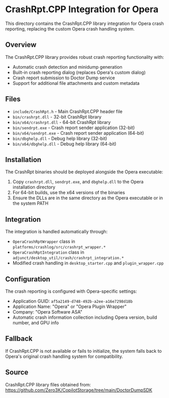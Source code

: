 # CrashRpt.CPP Integration for Opera

This directory contains the CrashRpt.CPP library integration for Opera crash reporting, replacing the custom Opera crash handling system.

## Overview

The CrashRpt.CPP library provides robust crash reporting functionality with:
- Automatic crash detection and minidump generation
- Built-in crash reporting dialog (replaces Opera's custom dialog)
- Crash report submission to Doctor Dump service
- Support for additional file attachments and custom metadata

## Files

- `include/CrashRpt.h` - Main CrashRpt.CPP header file
- `bin/crashrpt.dll` - 32-bit CrashRpt library
- `bin/x64/crashrpt.dll` - 64-bit CrashRpt library  
- `bin/sendrpt.exe` - Crash report sender application (32-bit)
- `bin/x64/sendrpt.exe` - Crash report sender application (64-bit)
- `bin/dbghelp.dll` - Debug help library (32-bit)
- `bin/x64/dbghelp.dll` - Debug help library (64-bit)

## Installation

The CrashRpt binaries should be deployed alongside the Opera executable:

1. Copy `crashrpt.dll`, `sendrpt.exe`, and `dbghelp.dll` to the Opera installation directory
2. For 64-bit builds, use the x64 versions of the binaries
3. Ensure the DLLs are in the same directory as the Opera executable or in the system PATH

## Integration

The integration is handled automatically through:

- `OperaCrashRptWrapper` class in `platforms/crashlog/src/crashrpt_wrapper.*`
- `OperaCrashRptIntegration` class in `adjunct/desktop_util/crash/crashrpt_integration.*`
- Modified crash handling in `desktop_starter.cpp` and `plugin_wrapper.cpp`

## Configuration

The crash reporting is configured with Opera-specific settings:
- Application GUID: `af5a2149-d748-492b-a2ee-a16e7298d18b`
- Application Name: "Opera" or "Opera Plugin Wrapper"
- Company: "Opera Software ASA"
- Automatic crash information collection including Opera version, build number, and GPU info

## Fallback

If CrashRpt.CPP is not available or fails to initialize, the system falls back to Opera's original crash handling system for compatibility.

## Source

CrashRpt.CPP library files obtained from: https://github.com/Zero3K/CopilotStorage/tree/main/DoctorDumpSDK